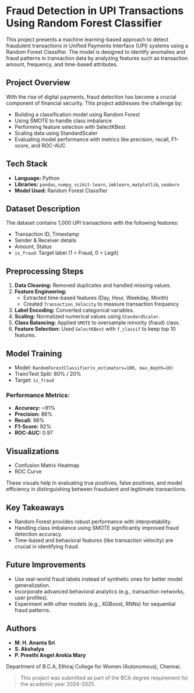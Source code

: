 # Fraud Detection in UPI Transactions Using Random Forest Classifier

This project presents a machine learning-based approach to detect fraudulent transactions in Unified Payments Interface (UPI) systems using a Random Forest Classifier. The model is designed to identify anomalies and fraud patterns in transaction data by analyzing features such as transaction amount, frequency, and time-based attributes.

## Project Overview

With the rise of digital payments, fraud detection has become a crucial component of financial security. This project addresses the challenge by:

- Building a classification model using Random Forest
- Using SMOTE to handle class imbalance
- Performing feature selection with SelectKBest
- Scaling data using StandardScaler
- Evaluating model performance with metrics like precision, recall, F1-score, and ROC-AUC

## Tech Stack

- **Language:** Python
- **Libraries:** `pandas`, `numpy`, `scikit-learn`, `imblearn`, `matplotlib`, `seaborn`
- **Model Used:** Random Forest Classifier

## Dataset Description

The dataset contains 1,000 UPI transactions with the following features:

- Transaction ID, Timestamp
- Sender & Receiver details
- Amount, Status
- `is_fraud`: Target label (1 = Fraud, 0 = Legit)

## Preprocessing Steps

1. **Data Cleaning:** Removed duplicates and handled missing values.
2. **Feature Engineering:**
   - Extracted time-based features (Day, Hour, Weekday, Month)
   - Created `Transaction_Velocity` to measure transaction frequency
3. **Label Encoding:** Converted categorical variables.
4. **Scaling:** Normalized numerical values using `StandardScaler`.
5. **Class Balancing:** Applied `SMOTE` to oversample minority (fraud) class.
6. **Feature Selection:** Used `SelectKBest` with `f_classif` to keep top 10 features.

## Model Training

- Model: `RandomForestClassifier(n_estimators=100, max_depth=10)`
- Train/Test Split: 80% / 20%
- Target: `is_fraud`

### Performance Metrics:
- **Accuracy:** ~91%
- **Precision:** 86%
- **Recall:** 98%
- **F1-Score:** 92%
- **ROC-AUC:** 0.97

## Visualizations

- Confusion Matrix Heatmap
- ROC Curve

These visuals help in evaluating true positives, false positives, and model efficiency in distinguishing between fraudulent and legitimate transactions.

## Key Takeaways

- Random Forest provides robust performance with interpretability.
- Handling class imbalance using SMOTE significantly improved fraud detection accuracy.
- Time-based and behavioral features (like transaction velocity) are crucial in identifying fraud.

## Future Improvements

- Use real-world fraud labels instead of synthetic ones for better model generalization.
- Incorporate advanced behavioral analytics (e.g., transaction networks, user profiles).
- Experiment with other models (e.g., XGBoost, RNNs) for sequential fraud patterns.

## Authors

- **M. H. Ananta Sri** 
- **S. Akshalya**
- **P. Preethi Angel Arokia Mary**

Department of B.C.A, Ethiraj College for Women (Autonomous), Chennai.
> This project was submitted as part of the BCA degree requirement for the academic year 2024–2025.
